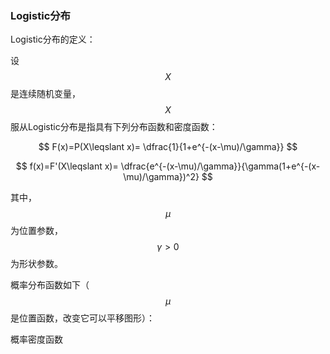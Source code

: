 ### Logistic分布

Logistic分布的定义：

设$$X$$是连续随机变量，$$X$$服从Logistic分布是指具有下列分布函数和密度函数：


$$
F(x)=P(X\leqslant x)=    \dfrac{1}{1+e^{-(x-\mu)/\gamma}}
$$



$$
f(x)=F'(X\leqslant x)=    \dfrac{e^{-(x-\mu)/\gamma}}{\gamma(1+e^{-(x-\mu)/\gamma})^2}
$$


其中，$$\mu$$为位置参数，$$\gamma \gt0$$为形状参数。

概率分布函数如下（$$\mu$$是位置函数，改变它可以平移图形）：



概率密度函数

